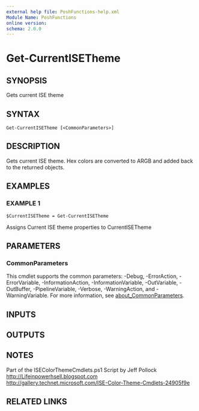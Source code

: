 ```yaml
---
external help file: PoshFunctions-help.xml
Module Name: PoshFunctions
online version:
schema: 2.0.0
---
```


# Get-CurrentISETheme

## SYNOPSIS
Gets current ISE theme

## SYNTAX

```
Get-CurrentISETheme [<CommonParameters>]
```

## DESCRIPTION
Gets current ISE theme.
Hex colors are converted to ARGB and added back to the returned objects.

## EXAMPLES

### EXAMPLE 1
```
$CurrentISETheme = Get-CurrentISETheme
```

Assigns Current ISE theme properties to CurrentISETheme

## PARAMETERS

### CommonParameters
This cmdlet supports the common parameters: -Debug, -ErrorAction, -ErrorVariable, -InformationAction, -InformationVariable, -OutVariable, -OutBuffer, -PipelineVariable, -Verbose, -WarningAction, and -WarningVariable. For more information, see [about_CommonParameters](http://go.microsoft.com/fwlink/?LinkID=113216).

## INPUTS

## OUTPUTS

## NOTES
Part of the ISEColorThemeCmdlets.ps1 Script by Jeff Pollock
http://Lifeinpowerhsell.blogspot.com
http://gallery.technet.microsoft.com/ISE-Color-Theme-Cmdlets-24905f9e

## RELATED LINKS
